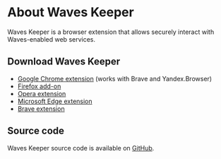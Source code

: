 # About Waves Keeper

Waves Keeper is a browser extension that allows securely interact with Waves-enabled web services.

## Download Waves Keeper

* [Google Chrome extension](https://chrome.google.com/webstore/detail/waves-keeper/lpilbniiabackdjcionkobglmddfbcjo) (works with Brave and Yandex.Browser)
* [Firefox add-on](https://addons.mozilla.org/en-US/firefox/addon/waves-keeper)
* [Opera extension](https://addons.opera.com/en/extensions/details/waves-keeper)
* [Microsoft Edge extension](https://www.microsoft.com/en-us/p/waves-keeper/9npz1hrq32nt?activetab=pivot:overviewtab)
* [Brave extension](https://chrome.google.com/webstore/detail/waves-keeper/lpilbniiabackdjcionkobglmddfbcjo)

## Source code

Waves Keeper source code is available on [GitHub](https://github.com/wavesplatform/waveskeeper).
